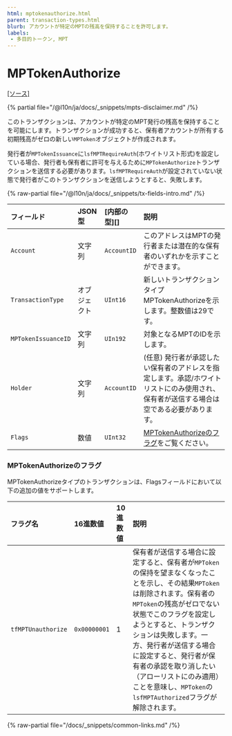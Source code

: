 ```yaml
---
html: mptokenauthorize.html
parent: transaction-types.html
blurb: アカウントが特定のMPTの残高を保持することを許可します。
labels:
 - 多目的トークン, MPT
---
```


# MPTokenAuthorize
[[ソース]](https://github.com/XRPLF/rippled/blob/master/src/xrpld/app/tx/detail/MPTokenAuthorize.cpp "ソース")

{% partial file="/@l10n/ja/docs/_snippets/mpts-disclaimer.md" /%}

このトランザクションは、アカウントが特定のMPT発行の残高を保持することを可能にします。トランザクションが成功すると、保有者アカウントが所有する初期残高がゼロの新しい`MPToken`オブジェクトが作成されます。

発行者が`MPTokenIssuance`に`lsfMPTRequireAuth`(ホワイトリスト形式)を設定している場合、発行者も保有者に許可を与えるために`MPTokenAuthorize`トランザクションを送信する必要があります。`lsfMPTRequireAuth`が設定されていない状態で発行者がこのトランザクションを送信しようとすると、失敗します。

{% raw-partial file="/@l10n/ja/docs/_snippets/tx-fields-intro.md" /%}

| フィールド          | JSON型              | [内部の型][]      | 説明                |
|:--------------------|:--------------------|:------------------|:-------------------|
| `Account`           | 文字列              | `AccountID`       | このアドレスはMPTの発行者または潜在的な保有者のいずれかを示すことができます。 |
| `TransactionType`   | オブジェクト        | `UInt16`          | 新しいトランザクションタイプMPTokenAuthorizeを示します。整数値は29です。 |
| `MPTokenIssuanceID` | 文字列              | `UIn192`         | 対象となるMPTのIDを示します。 |
| `Holder`            | 文字列              | `AccountID`       | (任意) 発行者が承認したい保有者のアドレスを指定します。承認/ホワイトリストにのみ使用され、保有者が送信する場合は空である必要があります。 |
| `Flags`             | 数値                | `UInt32`          | [MPTokenAuthorizeのフラグ](#mptokenauthorizeのフラグ)をご覧ください。 |


### MPTokenAuthorizeのフラグ

MPTokenAuthorizeタイプのトランザクションは、Flagsフィールドにおいて以下の追加の値をサポートします。

| フラグ名           | 16進数値     | 10進数値     | 説明                         |
|:-------------------|:-------------|:-------------|:----------------------------|
| `tfMPTUnauthorize` | `0x00000001` | 1            | 保有者が送信する場合に設定すると、保有者が`MPToken`の保持を望まなくなったことを示し、その結果`MPToken`は削除されます。保有者の`MPToken`の残高がゼロでない状態でこのフラグを設定しようとすると、トランザクションは失敗します。一方、発行者が送信する場合に設定すると、発行者が保有者の承認を取り消したい（アローリストにのみ適用）ことを意味し、`MPToken`の`lsfMPTAuthorized`フラグが解除されます。 |

{% raw-partial file="/docs/_snippets/common-links.md" /%}
